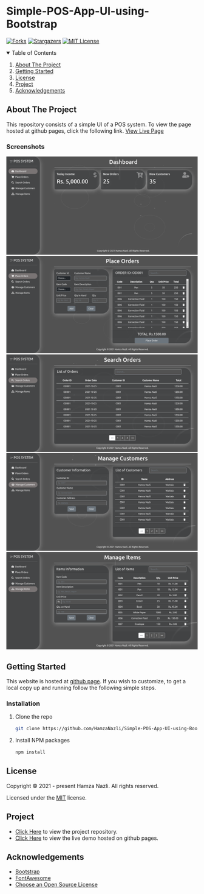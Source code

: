 # Simple-POS-App-UI-using-Bootstrap

[![Forks][forks-shield]][forks-url]
[![Stargazers][stars-shield]][stars-url]
[![MIT License][license-shield]][license-url]

<details open="open">
  <summary>Table of Contents</summary>
  <ol>
    <li>
      <a href="#about-the-project">About The Project</a>
    </li>
    <li>
      <a href="#getting-started">Getting Started</a>
    </li>
    <li><a href="#license">License</a></li>
    <li><a href="#project">Project</a></li>
    <li><a href="#acknowledgements">Acknowledgements</a></li>
  </ol>
</details>

## About The Project

This repository consists of a simple UI of a POS system. To view the page hosted at github pages, click the following link.
<a href="https://hamzanazli.github.io/Simple-POS-App-UI-using-Bootstrap/">View Live Page</a>

### Screenshots

![Product Name Screen Shot][dashboard-screenshot]
![Product Name Screen Shot][place-orders-screenshot]
![Product Name Screen Shot][search-orders-screenshot]
![Product Name Screen Shot][manage-customers-screenshot]
![Product Name Screen Shot][manage-items-screenshot]

## Getting Started

This website is hosted at [github page](https://hamzanazli.github.io/Simple-POS-App-UI-using-Bootstrap/).
If you wish to customize, to get a local copy up and running follow the following simple steps.

### Installation

1. Clone the repo
   ```sh
   git clone https://github.com/HamzaNazli/Simple-POS-App-UI-using-Bootstrap.git
   ```
2. Install NPM packages
   ```sh
   npm install
   ```

## License

Copyright &copy; 2021 - present Hamza Nazli. All rights reserved.

Licensed under the [MIT](LICENSE.txt) license.

## Project

* [Click Here](https://github.com/HamzaNazli/Simple-POS-App-UI-using-Bootstrap.git) to view the project repository.
* [Click Here](https://hamzanazli.github.io/Simple-POS-App-UI-using-Bootstrap/) to view the live demo hosted on github pages.

## Acknowledgements

* [Bootstrap](https://getbootstrap.com/)
* [FontAwesome](https://fontawesome.com/)
* [Choose an Open Source License](https://choosealicense.com)



[forks-shield]: https://img.shields.io/github/forks/HamzaNazli/Simple-POS-App-UI-using-Bootstrap.svg?style=for-the-badge

[forks-url]: https://github.com/HamzaNazli/Simple-POS-App-UI-using-Bootstrap/network/members

[stars-shield]: https://img.shields.io/github/stars/HamzaNazli/Simple-POS-App-UI-using-Bootstrap.svg?style=for-the-badge

[stars-url]: https://github.com/HamzaNazli/Simple-POS-App-UI-using-Bootstrap/stargazers

[license-shield]: https://img.shields.io/github/license/HamzaNazli/Simple-POS-App-UI-using-Bootstrap.svg?style=for-the-badge

[license-url]: https://github.com/HamzaNazli/Simple-POS-App-UI-using-Bootstrap/blob/master/LICENSE.txt
[dashboard-screenshot]: img/Dashboard.png
[place-orders-screenshot]: img/place-orders.png
[search-orders-screenshot]: img/search-orders.png
[manage-customers-screenshot]: img/manage-customers.png
[manage-items-screenshot]: img/manage-items.png